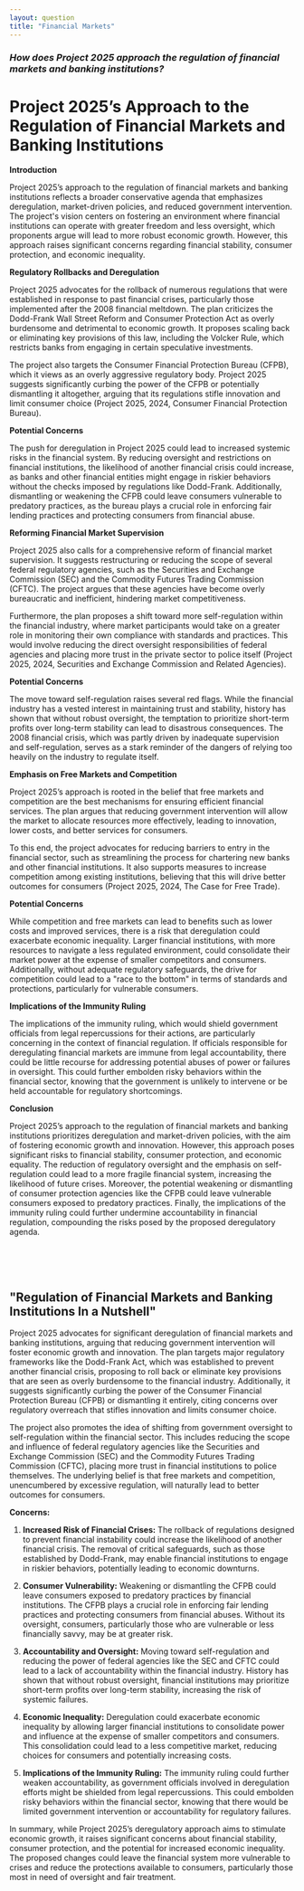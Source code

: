 ```yaml
---
layout: question
title: "Financial Markets"
---
```


### *How does Project 2025 approach the regulation of financial markets and banking institutions?*


# Project 2025’s Approach to the Regulation of Financial Markets and Banking Institutions

**Introduction**

Project 2025’s approach to the regulation of financial markets and banking institutions reflects a broader conservative agenda that emphasizes deregulation, market-driven policies, and reduced government intervention. The project's vision centers on fostering an environment where financial institutions can operate with greater freedom and less oversight, which proponents argue will lead to more robust economic growth. However, this approach raises significant concerns regarding financial stability, consumer protection, and economic inequality.

**Regulatory Rollbacks and Deregulation**

Project 2025 advocates for the rollback of numerous regulations that were established in response to past financial crises, particularly those implemented after the 2008 financial meltdown. The plan criticizes the Dodd-Frank Wall Street Reform and Consumer Protection Act as overly burdensome and detrimental to economic growth. It proposes scaling back or eliminating key provisions of this law, including the Volcker Rule, which restricts banks from engaging in certain speculative investments.

The project also targets the Consumer Financial Protection Bureau (CFPB), which it views as an overly aggressive regulatory body. Project 2025 suggests significantly curbing the power of the CFPB or potentially dismantling it altogether, arguing that its regulations stifle innovation and limit consumer choice (Project 2025, 2024, Consumer Financial Protection Bureau).

**Potential Concerns**

The push for deregulation in Project 2025 could lead to increased systemic risks in the financial system. By reducing oversight and restrictions on financial institutions, the likelihood of another financial crisis could increase, as banks and other financial entities might engage in riskier behaviors without the checks imposed by regulations like Dodd-Frank. Additionally, dismantling or weakening the CFPB could leave consumers vulnerable to predatory practices, as the bureau plays a crucial role in enforcing fair lending practices and protecting consumers from financial abuse.

**Reforming Financial Market Supervision**

Project 2025 also calls for a comprehensive reform of financial market supervision. It suggests restructuring or reducing the scope of several federal regulatory agencies, such as the Securities and Exchange Commission (SEC) and the Commodity Futures Trading Commission (CFTC). The project argues that these agencies have become overly bureaucratic and inefficient, hindering market competitiveness.

Furthermore, the plan proposes a shift toward more self-regulation within the financial industry, where market participants would take on a greater role in monitoring their own compliance with standards and practices. This would involve reducing the direct oversight responsibilities of federal agencies and placing more trust in the private sector to police itself (Project 2025, 2024, Securities and Exchange Commission and Related Agencies).

**Potential Concerns**

The move toward self-regulation raises several red flags. While the financial industry has a vested interest in maintaining trust and stability, history has shown that without robust oversight, the temptation to prioritize short-term profits over long-term stability can lead to disastrous consequences. The 2008 financial crisis, which was partly driven by inadequate supervision and self-regulation, serves as a stark reminder of the dangers of relying too heavily on the industry to regulate itself.

**Emphasis on Free Markets and Competition**

Project 2025’s approach is rooted in the belief that free markets and competition are the best mechanisms for ensuring efficient financial services. The plan argues that reducing government intervention will allow the market to allocate resources more effectively, leading to innovation, lower costs, and better services for consumers.

To this end, the project advocates for reducing barriers to entry in the financial sector, such as streamlining the process for chartering new banks and other financial institutions. It also supports measures to increase competition among existing institutions, believing that this will drive better outcomes for consumers (Project 2025, 2024, The Case for Free Trade).

**Potential Concerns**

While competition and free markets can lead to benefits such as lower costs and improved services, there is a risk that deregulation could exacerbate economic inequality. Larger financial institutions, with more resources to navigate a less regulated environment, could consolidate their market power at the expense of smaller competitors and consumers. Additionally, without adequate regulatory safeguards, the drive for competition could lead to a "race to the bottom" in terms of standards and protections, particularly for vulnerable consumers.

**Implications of the Immunity Ruling**

The implications of the immunity ruling, which would shield government officials from legal repercussions for their actions, are particularly concerning in the context of financial regulation. If officials responsible for deregulating financial markets are immune from legal accountability, there could be little recourse for addressing potential abuses of power or failures in oversight. This could further embolden risky behaviors within the financial sector, knowing that the government is unlikely to intervene or be held accountable for regulatory shortcomings.

**Conclusion**

Project 2025’s approach to the regulation of financial markets and banking institutions prioritizes deregulation and market-driven policies, with the aim of fostering economic growth and innovation. However, this approach poses significant risks to financial stability, consumer protection, and economic equality. The reduction of regulatory oversight and the emphasis on self-regulation could lead to a more fragile financial system, increasing the likelihood of future crises. Moreover, the potential weakening or dismantling of consumer protection agencies like the CFPB could leave vulnerable consumers exposed to predatory practices. Finally, the implications of the immunity ruling could further undermine accountability in financial regulation, compounding the risks posed by the proposed deregulatory agenda.

<br><br><br>

## <span id="nutshell">"Regulation of Financial Markets and Banking Institutions In a Nutshell</span>"

Project 2025 advocates for significant deregulation of financial markets and banking institutions, arguing that reducing government intervention will foster economic growth and innovation. The plan targets major regulatory frameworks like the Dodd-Frank Act, which was established to prevent another financial crisis, proposing to roll back or eliminate key provisions that are seen as overly burdensome to the financial industry. Additionally, it suggests significantly curbing the power of the Consumer Financial Protection Bureau (CFPB) or dismantling it entirely, citing concerns over regulatory overreach that stifles innovation and limits consumer choice.

The project also promotes the idea of shifting from government oversight to self-regulation within the financial sector. This includes reducing the scope and influence of federal regulatory agencies like the Securities and Exchange Commission (SEC) and the Commodity Futures Trading Commission (CFTC), placing more trust in financial institutions to police themselves. The underlying belief is that free markets and competition, unencumbered by excessive regulation, will naturally lead to better outcomes for consumers.

**Concerns:** 

1. **Increased Risk of Financial Crises:** The rollback of regulations designed to prevent financial instability could increase the likelihood of another financial crisis. The removal of critical safeguards, such as those established by Dodd-Frank, may enable financial institutions to engage in riskier behaviors, potentially leading to economic downturns.

2. **Consumer Vulnerability:** Weakening or dismantling the CFPB could leave consumers exposed to predatory practices by financial institutions. The CFPB plays a crucial role in enforcing fair lending practices and protecting consumers from financial abuses. Without its oversight, consumers, particularly those who are vulnerable or less financially savvy, may be at greater risk.

3. **Accountability and Oversight:** Moving toward self-regulation and reducing the power of federal agencies like the SEC and CFTC could lead to a lack of accountability within the financial industry. History has shown that without robust oversight, financial institutions may prioritize short-term profits over long-term stability, increasing the risk of systemic failures.

4. **Economic Inequality:** Deregulation could exacerbate economic inequality by allowing larger financial institutions to consolidate power and influence at the expense of smaller competitors and consumers. This consolidation could lead to a less competitive market, reducing choices for consumers and potentially increasing costs.

5. **Implications of the Immunity Ruling:** The immunity ruling could further weaken accountability, as government officials involved in deregulation efforts might be shielded from legal repercussions. This could embolden risky behaviors within the financial sector, knowing that there would be limited government intervention or accountability for regulatory failures.

In summary, while Project 2025’s deregulatory approach aims to stimulate economic growth, it raises significant concerns about financial stability, consumer protection, and the potential for increased economic inequality. The proposed changes could leave the financial system more vulnerable to crises and reduce the protections available to consumers, particularly those most in need of oversight and fair treatment.
